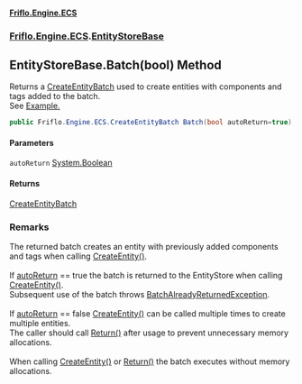 #### [Friflo.Engine.ECS](index.md 'index')
### [Friflo.Engine.ECS](Friflo.Engine.ECS.md 'Friflo.Engine.ECS').[EntityStoreBase](EntityStoreBase.md 'Friflo.Engine.ECS.EntityStoreBase')

## EntityStoreBase.Batch(bool) Method

Returns a [CreateEntityBatch](CreateEntityBatch.md 'Friflo.Engine.ECS.CreateEntityBatch') used to create entities with components and tags added to the batch.<br/>
See <a href="https://github.com/friflo/Friflo.Json.Fliox/wiki/Examples-~-Optimization#batch---create-entity">Example.</a>

```csharp
public Friflo.Engine.ECS.CreateEntityBatch Batch(bool autoReturn=true);
```
#### Parameters

<a name='Friflo.Engine.ECS.EntityStoreBase.Batch(bool).autoReturn'></a>

`autoReturn` [System.Boolean](https://docs.microsoft.com/en-us/dotnet/api/System.Boolean 'System.Boolean')

#### Returns
[CreateEntityBatch](CreateEntityBatch.md 'Friflo.Engine.ECS.CreateEntityBatch')

### Remarks
The returned batch creates an entity with previously added components and tags when calling
[CreateEntity()](CreateEntityBatch.CreateEntity().md 'Friflo.Engine.ECS.CreateEntityBatch.CreateEntity()').<br/><br/>
If [autoReturn](EntityStoreBase.Batch(bool).md#Friflo.Engine.ECS.EntityStoreBase.Batch(bool).autoReturn 'Friflo.Engine.ECS.EntityStoreBase.Batch(bool).autoReturn') == true the batch is returned to the EntityStore when
calling [CreateEntity()](CreateEntityBatch.CreateEntity().md 'Friflo.Engine.ECS.CreateEntityBatch.CreateEntity()').<br/>
Subsequent use of the batch throws [BatchAlreadyReturnedException](BatchAlreadyReturnedException.md 'Friflo.Engine.ECS.BatchAlreadyReturnedException').<br/><br/>
If [autoReturn](EntityStoreBase.Batch(bool).md#Friflo.Engine.ECS.EntityStoreBase.Batch(bool).autoReturn 'Friflo.Engine.ECS.EntityStoreBase.Batch(bool).autoReturn') == false [CreateEntity()](CreateEntityBatch.CreateEntity().md 'Friflo.Engine.ECS.CreateEntityBatch.CreateEntity()') can be called
multiple times to create multiple entities.<br/>
The caller should call [Return()](CreateEntityBatch.Return().md 'Friflo.Engine.ECS.CreateEntityBatch.Return()') after usage to prevent unnecessary memory allocations.<br/><br/>
When calling [CreateEntity()](CreateEntityBatch.CreateEntity().md 'Friflo.Engine.ECS.CreateEntityBatch.CreateEntity()') or [Return()](CreateEntityBatch.Return().md 'Friflo.Engine.ECS.CreateEntityBatch.Return()')
the batch executes without memory allocations.
